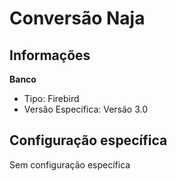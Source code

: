 # Conversão Naja  
## Informações  
**Banco**  
- Tipo: Firebird  
- Versão Especifica: Versão 3.0  
## Configuração específica  
Sem configuração específica  
